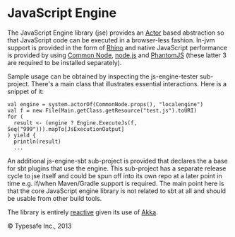 JavaScript Engine
=================

The JavaScript Engine library (jse) provides an [Actor](http://en.wikipedia.org/wiki/Actor_model) based abstraction so that JavaScript code can be 
executed in a browser-less fashion. In-jvm support is provided in the form of [Rhino](https://developer.mozilla.org/en/docs/Rhino)
and native JavaScript performance is provided by using
[Common Node](http://olegp.github.io/common-node/),
[node.js](http://nodejs.org/) and
[PhantomJS](http://phantomjs.org/) (these latter 3 are required to be installed separately).

Sample usage can be obtained by inspecting the js-engine-tester sub-project. There's a main class that
illustrates essential interactions. Here is a snippet of it:

    val engine = system.actorOf(CommonNode.props(), "localengine")
    val f = new File(Main.getClass.getResource("test.js").toURI)
    for (
      result <- (engine ? Engine.ExecuteJs(f, Seq("999"))).mapTo[JsExecutionOutput]
    ) yield {
      println(result)
      ...

An additional js-engine-sbt sub-project is provided that declares the a base for sbt plugins that use the engine.
This sub-project has a separate release cycle to jse itself and could be spun off into its own repo at a later
point in time e.g. if/when Maven/Gradle support is required. The main point here is that the core JavaScript engine
library is not related to sbt at all and should be usable from other build tools.

The library is entirely [reactive](http://www.reactivemanifesto.org/) given its use of [Akka](http://akka.io/).

&copy; Typesafe Inc., 2013